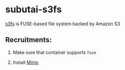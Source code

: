 # subutai-s3fs

[s3fs](https://github.com/s3fs-fuse/s3fs-fuse)  is FUSE-based file system backed by Amazon S3

## Recruitments:

1) Make sure that container supports `fuse`

2) Install [Minio](https://bazaar.subutai.io/products/1437)
